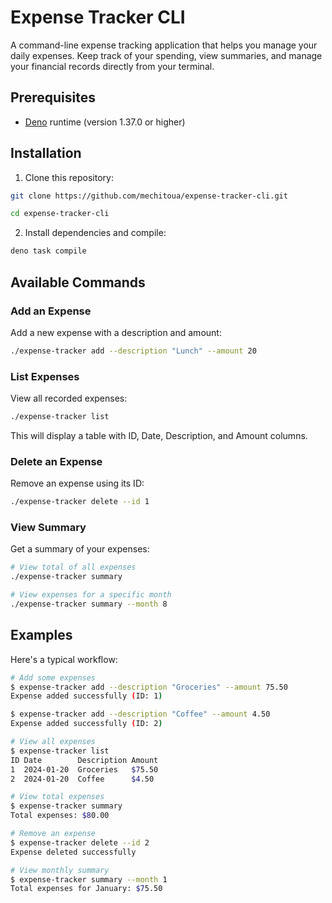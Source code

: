# Expense Tracker CLI

A command-line expense tracking application that helps you manage your daily expenses. Keep track of your spending, view summaries, and manage your financial records directly from your terminal.

## Prerequisites

- [Deno](https://deno.land/) runtime (version 1.37.0 or higher)

## Installation

1. Clone this repository:

```bash
git clone https://github.com/mechitoua/expense-tracker-cli.git
```

```bash
cd expense-tracker-cli
```

2. Install dependencies and compile:

```bash
deno task compile
```

## Available Commands

### Add an Expense

Add a new expense with a description and amount:

```bash
./expense-tracker add --description "Lunch" --amount 20
```

### List Expenses

View all recorded expenses:

```bash
./expense-tracker list
```

This will display a table with ID, Date, Description, and Amount columns.

### Delete an Expense

Remove an expense using its ID:

```bash
./expense-tracker delete --id 1
```

### View Summary

Get a summary of your expenses:

```bash
# View total of all expenses
./expense-tracker summary

# View expenses for a specific month
./expense-tracker summary --month 8
```

## Examples

Here's a typical workflow:

```bash
# Add some expenses
$ expense-tracker add --description "Groceries" --amount 75.50
Expense added successfully (ID: 1)

$ expense-tracker add --description "Coffee" --amount 4.50
Expense added successfully (ID: 2)

# View all expenses
$ expense-tracker list
ID Date        Description Amount
1  2024-01-20  Groceries   $75.50
2  2024-01-20  Coffee      $4.50

# View total expenses
$ expense-tracker summary
Total expenses: $80.00

# Remove an expense
$ expense-tracker delete --id 2
Expense deleted successfully

# View monthly summary
$ expense-tracker summary --month 1
Total expenses for January: $75.50
```

